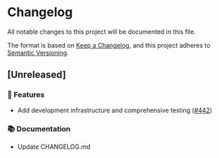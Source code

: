 # Changelog

All notable changes to this project will be documented in this file.

The format is based on [Keep a Changelog](https://keepachangelog.com/en/1.0.0/),
and this project adheres to [Semantic Versioning](https://semver.org/spec/v2.0.0.html).

## [Unreleased]

### 🚀 Features

- Add development infrastructure and comprehensive testing ([#442](https://github.com/stijnpiron/backupper/issues/442))

### 📚 Documentation

- Update CHANGELOG.md

<!-- generated by git-cliff -->
